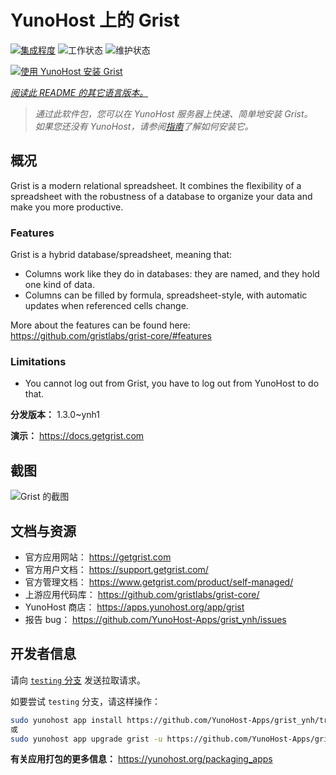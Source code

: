 <!--
注意：此 README 由 <https://github.com/YunoHost/apps/tree/master/tools/readme_generator> 自动生成
请勿手动编辑。
-->

# YunoHost 上的 Grist

[![集成程度](https://apps.yunohost.org/badge/integration/grist)](https://ci-apps.yunohost.org/ci/apps/grist/)
![工作状态](https://apps.yunohost.org/badge/state/grist)
![维护状态](https://apps.yunohost.org/badge/maintained/grist)

[![使用 YunoHost 安装 Grist](https://install-app.yunohost.org/install-with-yunohost.svg)](https://install-app.yunohost.org/?app=grist)

*[阅读此 README 的其它语言版本。](./ALL_README.md)*

> *通过此软件包，您可以在 YunoHost 服务器上快速、简单地安装 Grist。*  
> *如果您还没有 YunoHost，请参阅[指南](https://yunohost.org/install)了解如何安装它。*

## 概况

Grist is a modern relational spreadsheet. It combines the flexibility of a spreadsheet with the robustness of a database to organize your data and make you more productive.

### Features

Grist is a hybrid database/spreadsheet, meaning that:

- Columns work like they do in databases: they are named, and they hold one kind of data.
- Columns can be filled by formula, spreadsheet-style, with automatic updates when referenced cells change.

More about the features can be found here: <https://github.com/gristlabs/grist-core/#features>

### Limitations

- You cannot log out from Grist, you have to log out from YunoHost to do that.


**分发版本：** 1.3.0~ynh1

**演示：** <https://docs.getgrist.com>

## 截图

![Grist 的截图](./doc/screenshots/grist.jpg)

## 文档与资源

- 官方应用网站： <https://getgrist.com>
- 官方用户文档： <https://support.getgrist.com/>
- 官方管理文档： <https://www.getgrist.com/product/self-managed/>
- 上游应用代码库： <https://github.com/gristlabs/grist-core/>
- YunoHost 商店： <https://apps.yunohost.org/app/grist>
- 报告 bug： <https://github.com/YunoHost-Apps/grist_ynh/issues>

## 开发者信息

请向 [`testing` 分支](https://github.com/YunoHost-Apps/grist_ynh/tree/testing) 发送拉取请求。

如要尝试 `testing` 分支，请这样操作：

```bash
sudo yunohost app install https://github.com/YunoHost-Apps/grist_ynh/tree/testing --debug
或
sudo yunohost app upgrade grist -u https://github.com/YunoHost-Apps/grist_ynh/tree/testing --debug
```

**有关应用打包的更多信息：** <https://yunohost.org/packaging_apps>
